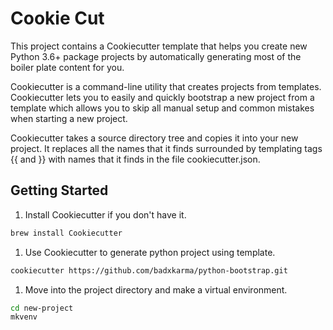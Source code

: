 # Cookie Cut

This project contains a Cookiecutter template that helps you create new Python 3.6+ package projects by automatically generating most of the boiler plate content for you.

Cookiecutter is a command-line utility that creates projects from templates. Cookiecutter lets you to easily and quickly bootstrap a new project from a template which allows you to skip all manual setup and common mistakes when starting a new project.

Cookiecutter takes a source directory tree and copies it into your new project. It replaces all the names that it finds surrounded by templating tags {{ and }} with names that it finds in the file cookiecutter.json.

## Getting Started

1. Install Cookiecutter if you don't have it.

```bash
brew install Cookiecutter
```

1. Use Cookiecutter to generate python project using template.

```bash
cookiecutter https://github.com/badxkarma/python-bootstrap.git
```

1. Move into the project directory and make a virtual environment.

```bash
cd new-project
mkvenv
```
